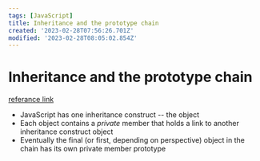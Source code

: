 ```yaml
---
tags: [JavaScript]
title: Inheritance and the prototype chain
created: '2023-02-28T07:56:26.701Z'
modified: '2023-02-28T08:05:02.854Z'
---
```


# Inheritance and the prototype chain
[referance link](https://developer.mozilla.org/en-US/docs/Web/JavaScript/Inheritance_and_the_prototype_chain)

* JavaScript has one inheritance construct -- the object
* Each object contains a *private* member that holds a link to another inheritance construct object
* Eventually the final (or first, depending on perspective) object in the chain has its own private member prototype 


